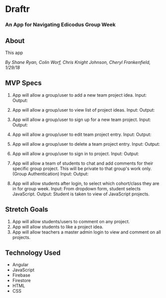 # Draftr

### An App for Navigating Edicodus Group Week

## About
This app

_By Shane Ryan, Colin Worf, Chris Knight Johnson, Cheryl Frankenfield, 1/29/18_

## MVP Specs
1. App will allow a group/user to add a new team project idea.
Input:
Output:

2. App will allow a group/user to view list of project ideas.
Input:
Output:

3. App will allow a group/user to sign up for a new team project.
Input:
Output:

4. App will allow a group/user to edit team project entry.
Input:
Output:

5. App will allow a group/user to delete a team project entry.
Input:
Output:

6. App will allow a group/user to sign in to project.
Input:
Output:

7. App will allow a team of students to chat and add comments for their specific group project. This will be private to that group's work only.(Group Authentication)
Input:
Output:

8. App will allow students after login, to select which cohort/class they are in for group week.
Input: From dropdown form, student selects JavaScript.
Output: Student is taken to view of JavaScript projects.

## Stretch Goals
1. App will allow students/users to comment on any project.
2. App will allow students to like a project idea.
3. App will allow teachers a master admin login to view and comment on all projects.

## Technology Used
* Angular
* JavaScript
* Firebase
* Firestore
* HTML
* CSS

